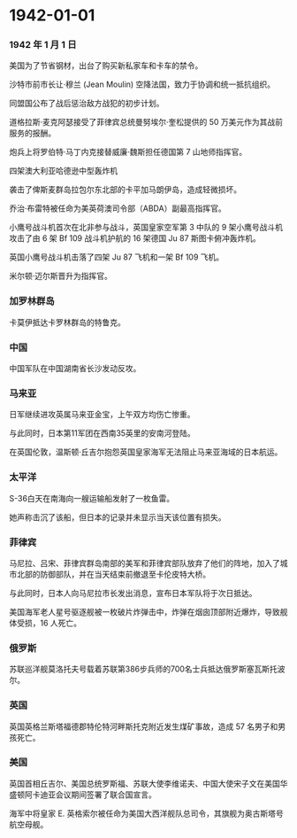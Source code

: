 # 1942-01-01

### 1942 年 1 月 1 日

美国为了节省钢材，出台了购买新私家车和卡车的禁令。

沙特市前市长让·穆兰 (Jean Moulin) 空降法国，致力于协调和统一抵抗组织。

同盟国公布了战后惩治敌方战犯的初步计划。

道格拉斯·麦克阿瑟接受了菲律宾总统曼努埃尔·奎松提供的 50
万美元作为其战前服务的报酬。

炮兵上将罗伯特·马丁内克接替威廉·魏斯担任德国第 7 山地师指挥官。

四架澳大利亚哈德逊中型轰炸机

袭击了俾斯麦群岛拉包尔东北部的卡平加马朗伊岛，造成轻微损坏。

乔治·布雷特被任命为美英荷澳司令部（ABDA）副最高指挥官。

小鹰号战斗机首次在北非参与战斗，英国皇家空军第 3 中队的 9
架小鹰号战斗机攻击了由 6 架 Bf 109 战斗机护航的 16 架德国 Ju 87
斯图卡俯冲轰炸机。

英国小鹰号战斗机击落了四架 Ju 87 飞机和一架 Bf 109 飞机。

米尔顿·迈尔斯晋升为指挥官。

### 加罗林群岛

卡莫伊抵达卡罗林群岛的特鲁克。

### 中国

中国军队在中国湖南省长沙发动反攻。

### 马来亚

日军继续进攻英属马来亚金宝，上午双方均伤亡惨重。

与此同时，日本第11军团在西南35英里的安南河登陆。

在英国伦敦，温斯顿·丘吉尔抱怨英国皇家海军无法阻止马来亚海域的日本航运。

### 太平洋

S-36白天在南海向一艘运输船发射了一枚鱼雷。

她声称击沉了该船，但日本的记录并未显示当天该位置有损失。

### 菲律宾

马尼拉、吕宋、菲律宾群岛南部的美军和菲律宾部队放弃了他们的阵地，加入了城市北部的防御部队，并在当天结束前撤退至卡伦皮特大桥。

与此同时，日本人向马尼拉市长发出消息，宣布日本军队将于次日抵达。

美国海军老人星号驱逐舰被一枚破片炸弹击中，炸弹在烟囱顶部附近爆炸，导致舰体受损，16
人死亡。

### 俄罗斯

苏联巡洋舰莫洛托夫号载着苏联第386步兵师的700名士兵抵达俄罗斯塞瓦斯托波尔。

### 英国

英国英格兰斯塔福德郡特伦特河畔斯托克附近发生煤矿事故，造成 57
名男子和男孩死亡。

### 美国

英国首相丘吉尔、美国总统罗斯福、苏联大使李维诺夫、中国大使宋子文在美国华盛顿阿卡迪亚会议期间签署了联合国宣言。

海军中将皇家 E.
英格索尔被任命为美国大西洋舰队总司令，其旗舰为奥古斯塔号航空母舰。